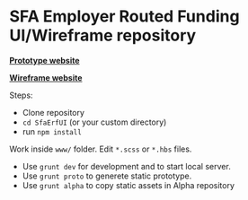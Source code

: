 SFA Employer Routed Funding UI/Wireframe repository
==

**[Prototype website](http://erfalphaui.azurewebsites.net/employer/index.html "Click to visit the website")**

**[Wireframe website](http://erfalphawireframes.azurewebsites.net/employer/index.html "Click to visit the website")**


Steps:
- Clone repository
- `cd SfaErfUI` (or your custom directory) 
- run `npm install`

Work inside `www/` folder. Edit `*.scss` or `*.hbs` files. 

- Use `grunt dev` for development and to start local server.
- Use `grunt proto` to generete static prototype.
- Use `grunt alpha` to copy static assets in Alpha repository

